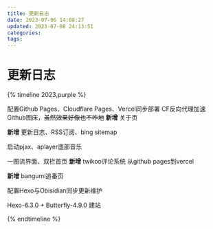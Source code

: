 ```yaml
---
title: 更新日志
date: 2023-07-06 14:08:27
updated: 2023-07-08 24:13:51
categories: 
tags: 
---
```

# 更新日志
{% timeline 2023,purple %}
<!-- timeline 07-07 -->
配置Github Pages、Cloudflare Pages、Vercel同步部署
CF反向代理加速Github图床，~~虽然效果好像也不咋地~~
**新增** 关于页
<!-- endtimeline -->
<!-- timeline 07-06 -->
**新增** 更新日志、RSS订阅、bing sitemap
<!-- endtimeline -->
<!-- timeline 07-03 -->
启动pjax、aplayer底部音乐
<!-- endtimeline -->
<!-- timeline 07-01 -->
一图流界面、双栏首页
**新增** twikoo评论系统
从github pages到vercel
<!-- endtimeline -->
<!-- timeline 06-29 -->
**新增** bangumi追番页
<!-- endtimeline -->
<!-- timeline 06-25 -->
配置Hexo与Obisidian同步更新维护
<!-- endtimeline -->
<!-- timeline 06-11 -->
Hexo-6.3.0 + Butterfly-4.9.0 建站
<!-- endtimeline -->
{% endtimeline %}
